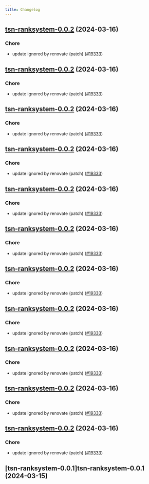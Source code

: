 ```yaml
---
title: Changelog
---
```




## [tsn-ranksystem-0.0.2](https://github.com/truecharts/charts/compare/tsn-ranksystem-0.0.1...tsn-ranksystem-0.0.2) (2024-03-16)

### Chore



- update ignored by renovate (patch) ([#19333](https://github.com/truecharts/charts/issues/19333))


## [tsn-ranksystem-0.0.2](https://github.com/truecharts/charts/compare/tsn-ranksystem-0.0.1...tsn-ranksystem-0.0.2) (2024-03-16)

### Chore



- update ignored by renovate (patch) ([#19333](https://github.com/truecharts/charts/issues/19333))


## [tsn-ranksystem-0.0.2](https://github.com/truecharts/charts/compare/tsn-ranksystem-0.0.1...tsn-ranksystem-0.0.2) (2024-03-16)

### Chore



- update ignored by renovate (patch) ([#19333](https://github.com/truecharts/charts/issues/19333))


## [tsn-ranksystem-0.0.2](https://github.com/truecharts/charts/compare/tsn-ranksystem-0.0.1...tsn-ranksystem-0.0.2) (2024-03-16)

### Chore



- update ignored by renovate (patch) ([#19333](https://github.com/truecharts/charts/issues/19333))


## [tsn-ranksystem-0.0.2](https://github.com/truecharts/charts/compare/tsn-ranksystem-0.0.1...tsn-ranksystem-0.0.2) (2024-03-16)

### Chore



- update ignored by renovate (patch) ([#19333](https://github.com/truecharts/charts/issues/19333))


## [tsn-ranksystem-0.0.2](https://github.com/truecharts/charts/compare/tsn-ranksystem-0.0.1...tsn-ranksystem-0.0.2) (2024-03-16)

### Chore



- update ignored by renovate (patch) ([#19333](https://github.com/truecharts/charts/issues/19333))


## [tsn-ranksystem-0.0.2](https://github.com/truecharts/charts/compare/tsn-ranksystem-0.0.1...tsn-ranksystem-0.0.2) (2024-03-16)

### Chore



- update ignored by renovate (patch) ([#19333](https://github.com/truecharts/charts/issues/19333))


## [tsn-ranksystem-0.0.2](https://github.com/truecharts/charts/compare/tsn-ranksystem-0.0.1...tsn-ranksystem-0.0.2) (2024-03-16)

### Chore



- update ignored by renovate (patch) ([#19333](https://github.com/truecharts/charts/issues/19333))


## [tsn-ranksystem-0.0.2](https://github.com/truecharts/charts/compare/tsn-ranksystem-0.0.1...tsn-ranksystem-0.0.2) (2024-03-16)

### Chore



- update ignored by renovate (patch) ([#19333](https://github.com/truecharts/charts/issues/19333))


## [tsn-ranksystem-0.0.2](https://github.com/truecharts/charts/compare/tsn-ranksystem-0.0.1...tsn-ranksystem-0.0.2) (2024-03-16)

### Chore



- update ignored by renovate (patch) ([#19333](https://github.com/truecharts/charts/issues/19333))


## [tsn-ranksystem-0.0.2](https://github.com/truecharts/charts/compare/tsn-ranksystem-0.0.1...tsn-ranksystem-0.0.2) (2024-03-16)

### Chore



- update ignored by renovate (patch) ([#19333](https://github.com/truecharts/charts/issues/19333))


## [tsn-ranksystem-0.0.1]tsn-ranksystem-0.0.1 (2024-03-15)